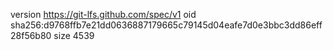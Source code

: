 version https://git-lfs.github.com/spec/v1
oid sha256:d9768ffb7e21dd0636887179665c79145d04eafe7d0e3bbc3dd86eff28f56b80
size 4539
